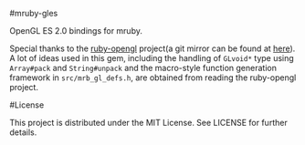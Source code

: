 #mruby-gles

OpenGL ES 2.0 bindings for mruby.

Special thanks to the [ruby-opengl](http://ruby-opengl.rubyforge.org/) project(a git mirror can be found at [here](https://github.com/theymaybecoders/ruby-opengl)). A lot of ideas used in this gem, including the handling of `GLvoid*` type using `Array#pack` and `String#unpack` and the macro-style function generation framework in `src/mrb_gl_defs.h`, are obtained from reading the ruby-opengl project.

#License

This project is distributed under the MIT License. See LICENSE for further details.
